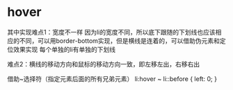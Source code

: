 # hover
其中实现难点1：宽度不一样
因为li的宽度不同，所以底下跟随的下划线也应该相应的不同，可以用border-bottom实现，但是横线是连着的，可以借助伪元素和定位效果实现
每个单独的li有单独的下划线

难点2：横线的移动方向和鼠标的移动方向一致，即左移左出，右移右出


借助~选择符（指定元素后面的所有兄弟元素）
li:hover ~ li::before {
  left: 0;
}
